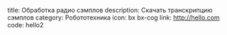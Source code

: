 title: Обработка радио сэмплов
description: Скачать транскрипцию сэмплов
category: Робототехника
icon: bx bx-cog
link: http://hello.com
code: hello2

